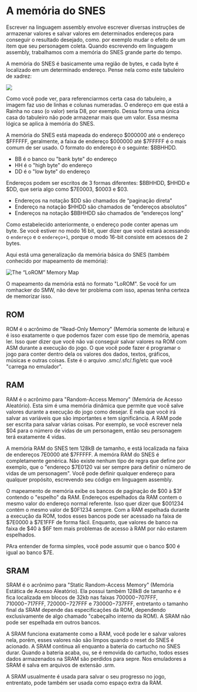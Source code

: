 # A memória do SNES

Escrever na linguagem assembly envolve escrever diversas instruções de armazenar valores e salvar valores em determinados endereços para conseguir o resultado desejado, como. por exemplo mudar o efeito de um item que seu personagem coleta. Quando escrevendo em linguagem assembly, trabalhamos com a memória do SNES grande parte do tempo.

A memória do SNES é basicamente uma região de bytes, e cada byte é localizado em um determinado endereço. Pense nela como este tabuleiro de xadrez:

![](../.gitbook/assets/chessboard.png)

Como você pode ver, para referenciarmos certa casa do tabuleiro, a imagem faz uso de linhas e colunas numeradas. O endereço em que está a Rainha no caso \(o valor\) seria D8, por exemplo. Dessa forma uma única casa do tabuleiro não pode armazenar mais que um valor. Essa mesma lógica se aplica à memória do SNES.

A memória do SNES está mapeada do endereço $000000 até o endereço $FFFFFF, geralmente, a faixa de endereço $000000 até $7FFFFF é o mais comum de ser usado. O formato do endereço é o seguinte: $BBHHDD.

* BB é o banco ou "bank byte" do endereço
* HH é o "high byte" do endereço
* DD  é o "low byte" do endereço

Endereços podem ser escritos de 3 formas diferentes: $BBHHDD, $HHDD e $DD, que seria algo como $7E0003, $0003 e $03.

* Endereços na notação $DD são chamados de “paginação direta"
* Endereço na notação $HHDD são chamados de “endereços absolutos”
* Endereços na notação $BBHHDD são chamados de “endereços long”

Como estabelecido anteriormente, o endereço pode conter apenas um byte. Se você estiver no modo 16 bit,  quer dizer que você estará acessando o `endereço` e o `endereço+1`, porque o modo 16-bit consiste em acessos de 2 bytes.

Aqui está uma generalização da memória básica do SNES \(também conhecido por mapeamento de memória\):

![The &#x201C;LoROM&#x201D; Memory Map](../.gitbook/assets/memory.png)

O mapeamento da memória está no formato "LoROM". Se você for um romhacker do SMW, não deve ter problema com isso, apenas tenha certeza de memorizar isso.

## ROM

ROM é o acrônimo de "Read-Only Memory" \(Memória somente de leitura\) e é isso exatamente o que podemos fazer com esse tipo de memória, apenas ler. Isso quer dizer que você não vai conseguir salvar valores na ROM com ASM durante a execução do jogo. O que você pode fazer é programar o jogo para conter dentro dela os valores dos dados, textos, gráficos, músicas e outras coisas. Este é o arquivo .smc/.sfc/.fig/etc que você "carrega no emulador".

## RAM

RAM é o acrônimo para "Random-Access Memory" \(Memória de Acesso Aleatório\). Esta sim é uma memória dinâmica que permite que você salve valores durante a execução do jogo como desejar. É nela que você irá salvar as variáveis que são importantes e tem significância. A RAM pode ser escrita para salvar várias coisas. Por exemplo, se você escrever nela $04 para o número de vidas de um personagem, então seu personagem terá exatamente 4 vidas.

A memória RAM do SNES tem 128kB de tamanho, e está localizada na faixa de endereços 7E0000 até $7FFFFF. A memóra RAM do SNES é completamente genérica. Não existe nenhum tipo de regra que define por exemplo, que o "endereço $7E0120 vai ser sempre para definir o número de vidas de um personagem". Você pode definir qualquer endereço para qualquer propósito, escrevendo seu código em linguagem assembly. 

O mapeamento de memória exibe os bancos de paginação de $00 à $3f contendo o "espelho" da RAM. Endereços espelhados da RAM contem o mesmo valor do endereço normal referente. Isso quer dizer que $001234 contém o mesmo valor de $0F1234 sempre. Com a RAM espelhada durante a execução da ROM, todos esses bancos pode ser acessado na faixa de $7E0000 à $7E1FFF de forma fácil. Enquanto, que valores de banco na faixa de $40 à $6F tem mais problemas de acesso à RAM por não estarem espelhados.

PAra entender de forma simples, você pode assumir que o banco $00 é igual ao banco $7E.

## SRAM

SRAM é o acrônimo para  "Static Random-Access Memory" \(Memória Estática de Acesso Aleatório\). Ela possui também 128kB de tamanho e é fica localizada em blocos de 32kb nas faixas $700000-$707FFF, $710000-$717FFF, $720000-$727FFF e $730000-$737FFF, entretanto o tamanho final da SRAM depende das especificações da ROM, dependendo exclusivamente de algo chamado "cabeçalho interno da ROM\). A SRAM não pode ser espelhada em outros bancos.

A SRAM funciona exatamente como a RAM, você pode ler e salvar valores nela, porém, esses valores não são limpos quando o reset do SNES é acionado. A SRAM continua ali enquanto a bateria do cartucho no SNES durar. Quando a bateria acaba, ou, se é removida do cartucho, todos esses dados armazenados na SRAM são perdidos para sepre. Nos emuladores a SRAM é salva em arquivos de extensão .srm.

A SRAM usualmente é usada para salvar o seu progresso no jogo, entrentato, pode também ser usada como espaço extra da RAM.

